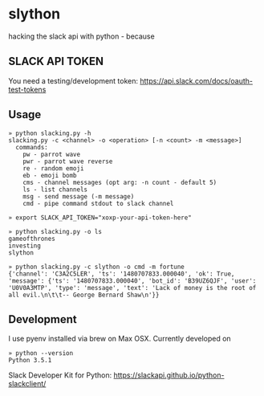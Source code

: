 # slython
hacking the slack api with python - because

## SLACK API TOKEN
You need a testing/development token: https://api.slack.com/docs/oauth-test-tokens

## Usage
```
» python slacking.py -h
slacking.py -c <channel> -o <operation> [-n <count> -m <message>]
  commands:
    pw - parrot wave
    pwr - parrot wave reverse
    re - random emoji
    eb - emoji bomb
    cms - channel messages (opt arg: -n count - default 5)
    ls - list channels
    msg - send message (-m message)
    cmd - pipe command stdout to slack channel

» export SLACK_API_TOKEN="xoxp-your-api-token-here"

» python slacking.py -o ls
gameofthrones
investing
slython

» python slacking.py -c slython -o cmd -m fortune
{'channel': 'C3A2C5LER', 'ts': '1480707833.000040', 'ok': True, 'message': {'ts': '1480707833.000040', 'bot_id': 'B39UZ6QJF', 'user': 'U0V0A3MTP', 'type': 'message', 'text': 'Lack of money is the root of all evil.\n\t\t-- George Bernard Shaw\n'}}
```

## Development
I use pyenv installed via brew on Max OSX.
Currently developed on
```
» python --version
Python 3.5.1
```

Slack Developer Kit for Python: https://slackapi.github.io/python-slackclient/
